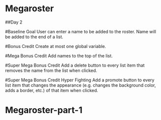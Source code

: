 # Megaroster

##Day 2

#Baseline Goal
User can enter a name to be added to the roster.
Name will be added to the end of a list.

#Bonus Credit
Create at most one global variable.

#Mega Bonus Credit
Add names to the top of the list.

#Super Mega Bonus Credit
Add a delete button to every list item that removes the name from the list when clicked.

#Super Mega Bonus Credit Hyper Fighting
Add a promote button to every list item that changes the appearance (e.g. changes the background color, adds a border, etc.) of that item when clicked.
# Megaroster-part-1
